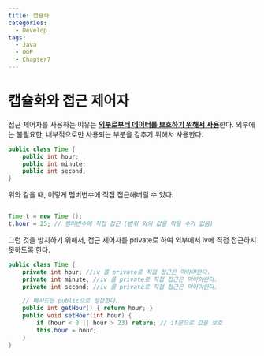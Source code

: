 ```yaml
---
title: 캡슐화
categories:
  - Develop
tags:
  - Java
  - OOP
  - Chapter7
---
```

# 캡슐화와 접근 제어자

접근 제어자를 사용하는 이유는 <u>**외부로부터 데이터를 보호하기 위해서 사용**</u>한다.
외부에는 불필요한, 내부적으로만 사용되는 부분을 감추기 위해서 사용한다.

```java
public class Time {
	public int hour;
    public int minute;
    public int second;
}
```

위와 같을 때, 이렇게 멤버변수에 직접 접근해버릴 수 있다.

```java

Time t = new Time ();
t.hour = 25; // 멤버변수에 직접 접근 (범위 외의 값을 막을 수가 없음)
```

그런 것을 방지하기 위해서, 접근 제어자를 private로 하여 외부에서 iv에 직접 접근하지 못하도록 한다.

```java
public class Time {
    private int hour; //iv 를 private로 직접 접근은 막아야한다.
    private int minute; //iv 를 private로 직접 접근은 막아야한다.
    private int second; //iv 를 private로 직접 접근은 막아야한다.

    // 메서드는 public으로 설정한다.
    public int getHour() { return hour; }
    public void setHour(int hour) { 
        if (hour < 0 || hour > 23) return; // if문으로 값을 보호
        this.hour = hour;
    } 
}

```

